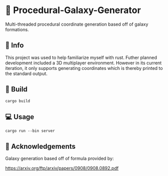 # 🌌 Procedural-Galaxy-Generator

Multi-threaded procedural coordinate generation based off of galaxy formations.

## 📄 Info

This project was used to help familiarize myself with rust.  Futher planned development included a 3D multiplayer environment.  However in its current iteration, it only supports generating coordinates which is thereby printed to the standard output.

## 🔧 Build

```
cargo build
```

## 💻 Usage

```
cargo run --bin server
```

## 📝 Acknowledgements

Galaxy generation based off of formula provided by:

https://arxiv.org/ftp/arxiv/papers/0908/0908.0892.pdf
